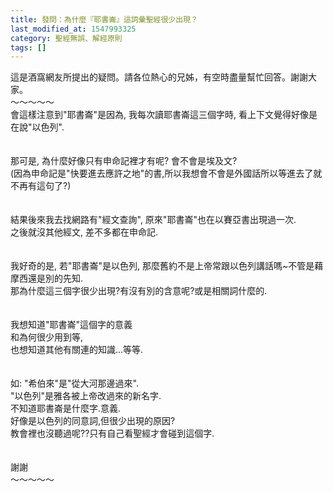 ```yaml
---
title: 發問：為什麼『耶書崙』這詞彙聖經很少出現？
last_modified_at: 1547993325
category: 聖經無誤、解經原則
tags: []
---
```


<p>這是酒窩網友所提出的疑問。請各位熱心的兄姊，有空時盡量幫忙回答。謝謝大家。<br/><!--more-->～～～～～<br/>會這樣注意到"耶書崙"是因為,  我每次讀耶書崙這三個字時, 看上下文覺得好像是在說"以色列".<br/> <br/><br/>那可是,  為什麼好像只有申命記裡才有呢? 會不會是埃及文?<br/>(因為申命記是"快要進去應許之地"的書,所以我想會不會是外國話所以等進去了就不再有這句了?)<br/> <br/><br/>結果後來我去找網路有"經文查詢", 原來"耶書崙"也在以賽亞書出現過一次.<br/>之後就沒其他經文, 差不多都在申命記.<br/> <br/><br/>我好奇的是, 若"耶書崙"是以色列, 那麼舊約不是上帝常跟以色列講話嗎~不管是藉摩西還是別的先知.<br/>那為什麼這三個字很少出現?有沒有別的含意呢?或是相關詞什麼的.<br/> <br/><br/>我想知道"耶書崙"這個字的意義<br/>和為何很少用到等, <br/>也想知道其他有關連的知識...等等.<br/> <br/><br/>如: "希伯來"是"從大河那邊過來".<br/>      "以色列"是雅各被上帝改過來的新名字.<br/>不知道耶書崙是什麼字.意義.<br/>好像是以色列的同意詞,但很少出現的原因?<br/>教會裡也沒聽過呢??只有自己看聖經才會碰到這個字.<br/><br/><br/>謝謝<br/>～～～～～
</p>
